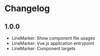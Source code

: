 Changelog
=========

## 1.0.0
* LineMarker: Show component file usages
* LineMarker: Vue.js application entrypoint
* LineMarker: Component targets
